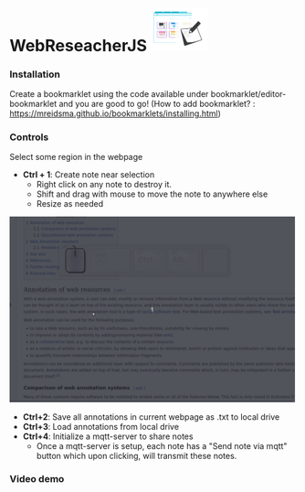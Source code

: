 # WebReseacherJS <img width=100px src="logo.png">


### Installation

Create a bookmarklet using the code available under bookmarklet/editor-bookmarklet and you are good to go! (How to add bookmarklet? : https://mreidsma.github.io/bookmarklets/installing.html)


### Controls 


Select some region in the webpage 
- **Ctrl + 1**: Create note near selection
  - Right click on any note to destroy it.
  - Shift and drag with mouse to move the note to anywhere else
  - Resize as needed
<img width=500px src="demo.gif">



- **Ctrl+2**: Save all annotations in current webpage as .txt to local drive
- **Ctrl+3**: Load annotations from local drive
- **Ctrl+4**: Initialize a mqtt-server to share notes
  - Once a mqtt-server is setup, each note has a "Send note via mqtt" button which upon clicking, will transmit these notes.


### Video demo
